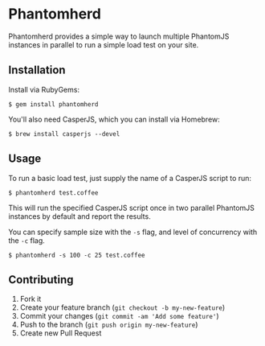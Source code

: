 # Phantomherd

Phantomherd provides a simple way to launch multiple PhantomJS instances in parallel to run a simple load test on your site.

## Installation

Install via RubyGems:

    $ gem install phantomherd

You'll also need CasperJS, which you can install via Homebrew:

    $ brew install casperjs --devel

## Usage

To run a basic load test, just supply the name of a CasperJS script to run:

    $ phantomherd test.coffee

This will run the specified CasperJS script once in two parallel PhantomJS instances by default and report the results.

You can specify sample size with the `-s` flag, and level of concurrency with the `-c` flag.

    $ phantomherd -s 100 -c 25 test.coffee

## Contributing

1. Fork it
2. Create your feature branch (`git checkout -b my-new-feature`)
3. Commit your changes (`git commit -am 'Add some feature'`)
4. Push to the branch (`git push origin my-new-feature`)
5. Create new Pull Request
